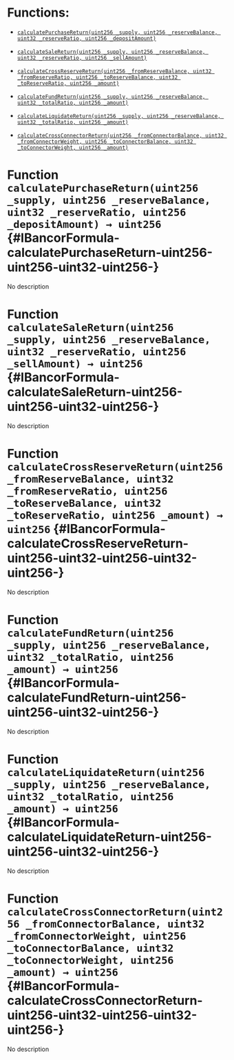 # Functions:

- [`calculatePurchaseReturn(uint256 _supply, uint256 _reserveBalance, uint32 _reserveRatio, uint256 _depositAmount)`](#IBancorFormula-calculatePurchaseReturn-uint256-uint256-uint32-uint256-)

- [`calculateSaleReturn(uint256 _supply, uint256 _reserveBalance, uint32 _reserveRatio, uint256 _sellAmount)`](#IBancorFormula-calculateSaleReturn-uint256-uint256-uint32-uint256-)

- [`calculateCrossReserveReturn(uint256 _fromReserveBalance, uint32 _fromReserveRatio, uint256 _toReserveBalance, uint32 _toReserveRatio, uint256 _amount)`](#IBancorFormula-calculateCrossReserveReturn-uint256-uint32-uint256-uint32-uint256-)

- [`calculateFundReturn(uint256 _supply, uint256 _reserveBalance, uint32 _totalRatio, uint256 _amount)`](#IBancorFormula-calculateFundReturn-uint256-uint256-uint32-uint256-)

- [`calculateLiquidateReturn(uint256 _supply, uint256 _reserveBalance, uint32 _totalRatio, uint256 _amount)`](#IBancorFormula-calculateLiquidateReturn-uint256-uint256-uint32-uint256-)

- [`calculateCrossConnectorReturn(uint256 _fromConnectorBalance, uint32 _fromConnectorWeight, uint256 _toConnectorBalance, uint32 _toConnectorWeight, uint256 _amount)`](#IBancorFormula-calculateCrossConnectorReturn-uint256-uint32-uint256-uint32-uint256-)

# Function `calculatePurchaseReturn(uint256 _supply, uint256 _reserveBalance, uint32 _reserveRatio, uint256 _depositAmount) → uint256` {#IBancorFormula-calculatePurchaseReturn-uint256-uint256-uint32-uint256-}

No description

# Function `calculateSaleReturn(uint256 _supply, uint256 _reserveBalance, uint32 _reserveRatio, uint256 _sellAmount) → uint256` {#IBancorFormula-calculateSaleReturn-uint256-uint256-uint32-uint256-}

No description

# Function `calculateCrossReserveReturn(uint256 _fromReserveBalance, uint32 _fromReserveRatio, uint256 _toReserveBalance, uint32 _toReserveRatio, uint256 _amount) → uint256` {#IBancorFormula-calculateCrossReserveReturn-uint256-uint32-uint256-uint32-uint256-}

No description

# Function `calculateFundReturn(uint256 _supply, uint256 _reserveBalance, uint32 _totalRatio, uint256 _amount) → uint256` {#IBancorFormula-calculateFundReturn-uint256-uint256-uint32-uint256-}

No description

# Function `calculateLiquidateReturn(uint256 _supply, uint256 _reserveBalance, uint32 _totalRatio, uint256 _amount) → uint256` {#IBancorFormula-calculateLiquidateReturn-uint256-uint256-uint32-uint256-}

No description

# Function `calculateCrossConnectorReturn(uint256 _fromConnectorBalance, uint32 _fromConnectorWeight, uint256 _toConnectorBalance, uint32 _toConnectorWeight, uint256 _amount) → uint256` {#IBancorFormula-calculateCrossConnectorReturn-uint256-uint32-uint256-uint32-uint256-}

No description

